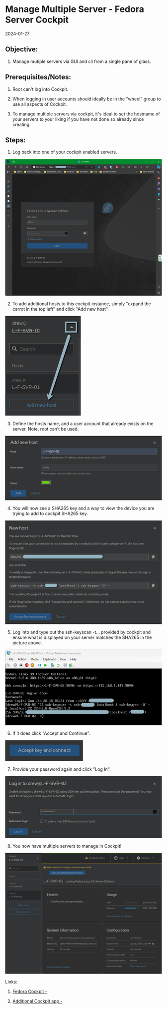 # Manage Multiple Server  - Fedora Server Cockpit

2024-01-27

## Objective:

1. Manage mutiple servers via  GUI and cli from a single pane of glass.

## Prerequisites/Notes:

1. Root can't log into Cockpit.
	
2. When logging in user accounts should ideally be in the "wheel" group to use all aspects of Cockpit.
	
3. To manage multiple servers via cockpit, it's ideal to set the hostname of your servers to your liking if you have not done so already since creating.
	
## Steps:

1. Log back into one of your cockpit enabled servers.
	
![Alt text](https://github.com/XXLMandalorian013/Docs-OS-Public/blob/main/Fedora/Cockpit/Manage%20Multiple%20Server%20%20-%20Fedora%20Server%20Cockpit/images/s1.png)	

2. To add additional hosts to this cockpit instance, simply "expand the carrot in the top left" and click "Add new host".
	
![Alt text](https://github.com/XXLMandalorian013/Docs-OS-Public/blob/main/Fedora/Cockpit/Manage%20Multiple%20Server%20%20-%20Fedora%20Server%20Cockpit/images/s2.png)	
	
3. Define the hosts name, and a user account that already exists on the server. Note, root can’t be used.
	
![Alt text](https://github.com/XXLMandalorian013/Docs-OS-Public/blob/main/Fedora/Cockpit/Manage%20Multiple%20Server%20%20-%20Fedora%20Server%20Cockpit/images/s3.png)	
	
4. You will now see a SHA265 key and a way to view the device you are trying to add to cockpit SHA265 key.
	
![Alt text](https://github.com/XXLMandalorian013/Docs-OS-Public/blob/main/Fedora/Cockpit/Manage%20Multiple%20Server%20%20-%20Fedora%20Server%20Cockpit/images/s4.png)	
	
5. Log into and type out the ssh-keyscan -t… provided by cockpit and ensure what is displayed on your server matches the SHA265 in the picture above.
	
![Alt text](https://github.com/XXLMandalorian013/Docs-OS-Public/blob/main/Fedora/Cockpit/Manage%20Multiple%20Server%20%20-%20Fedora%20Server%20Cockpit/images/s5.png)	
	
6. If it does click "Accept and Continue".
	
![Alt text](https://github.com/XXLMandalorian013/Docs-OS-Public/blob/main/Fedora/Cockpit/Manage%20Multiple%20Server%20%20-%20Fedora%20Server%20Cockpit/images/s6.png)	
	
7. Provide your password again and click "Log In".
	
![Alt text](https://github.com/XXLMandalorian013/Docs-OS-Public/blob/main/Fedora/Cockpit/Manage%20Multiple%20Server%20%20-%20Fedora%20Server%20Cockpit/images/s7.png)	
	
8. You now have multiple servers to manage in Cockpit!
	
![Alt text](https://github.com/XXLMandalorian013/Docs-OS-Public/blob/main/Fedora/Cockpit/Manage%20Multiple%20Server%20%20-%20Fedora%20Server%20Cockpit/images/s8.png)	

Links:

1. [Fedora Cockpit -](https://cockpit-project.org/running.html#fedora)
	
2. [Additional Cockpit app -](https://cockpit-project.org/applications.html)


